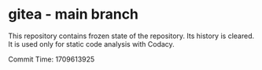 # gitea - main branch

This repository contains frozen state of the repository.
Its history is cleared. It is used only for static code
analysis with Codacy.

Commit Time: 1709613925